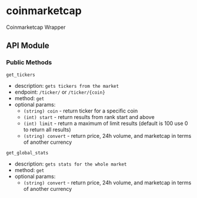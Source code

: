 # coinmarketcap
Coinmarketcap Wrapper

## API Module

### Public Methods

`get_tickers`
- description: `gets tickers from the market`
- endpoint: `/ticker/` or `/ticker/{coin}`
- method: `get`
- optional params:
    - `(string) coin` - return ticker for a specific coin
    - `(int) start` - return results from rank start and above
    - `(int) limit` - return a maximum of limit results (default is 100 use 0 to return all results)
    - `(string) convert` - return price, 24h volume, and marketcap in terms of another currency

`get_global_stats`
- description: `gets stats for the whole market`
- method: `get`
- optional params:
    - `(string) convert` - return price, 24h volume, and marketcap in terms of another currency
